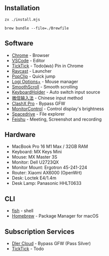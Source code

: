 ## Installation

```shell
zx ./install.mjs
```

```shell
brew bundle --file=./Brewfile
```

## Software

- [Chrome](Chrome/Chrome.md) - Browser
- [VSCode](https://code.visualstudio.com/) - Editor
- [TickTick](https://dida365.com/) - Todo(`Web`) Pin in Chrome
- [Raycast](https://raycast.com) - Launcher
- [PopClip](https://pilotmoon.com/popclip/) - Quick jump
- [Logi Options+](https://www.logitech.com/en-us/software/logi-options-plus.html) - Mouse manager
- [SmoothScroll](https://www.smoothscroll.net/mac/) - Smooth scrolling
- [KeyboardHolder](https://github.com/leaves615/KeyboardHolder) - Auto switch input source
- [微信输入法](https://z.weixin.qq.com/) - Chinese input method
- [ClashX Pro](https://install.appcenter.ms/users/clashx/apps/clashx-pro/distribution_groups/public) - Bypass GFW
- [MonitorControl](https://github.com/MonitorControl/MonitorControl) - Control display's brightness
- [Spacedrive](https://github.com/spacedriveapp/spacedrive) - File explorer
- [Feishu](https://www.feishu.cn/) - Meeting, Screenshot and recording

## Hardware

- MacBook Pro 16 M1 Max / 32GB RAM
- Keyboard: MX Keys Mini
- Mouse: MX Master 3S
- Monitor: Dell U2723QX
- Monitor Mount: Ergotron 45-241-224
- Router: Xiaomi AX6000 (OpenWrt)
- Desk: Loctek E4/1.4m
- Desk Lamp: Panasonic HHLT0633

## CLI

- [fish](https://fishshell.com/) - shell
- [Homebrew](https://brew.sh/) - Package Manager for macOS

## Subscription Services

- [Dler Cloud](https://dlercloud.com/) - Bypass GFW (Pass Silver)
- [TickTick](https://ticktick.com/) - Todo
